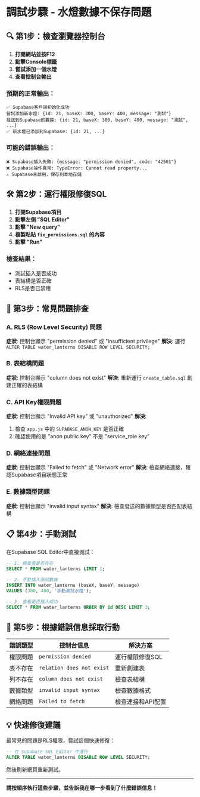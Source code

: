# 調試步驟 - 水燈數據不保存問題

## 🔍 **第1步：檢查瀏覽器控制台**

1. **打開網站並按F12**
2. **點擊Console標籤**
3. **嘗試添加一個水燈**
4. **查看控制台輸出**

### 預期的正常輸出：
```
✅ Supabase客戶端初始化成功
嘗試添加新水燈: {id: 21, baseX: 300, baseY: 400, message: "測試"}
發送到Supabase的數據: {id: 21, baseX: 300, baseY: 400, message: "測試", ...}
✅ 新水燈已添加到Supabase: {id: 21, ...}
```

### 可能的錯誤輸出：
```
❌ Supabase插入失敗: {message: "permission denied", code: "42501"}
❌ Supabase操作異常: TypeError: Cannot read property...
⚠️ Supabase未啟用，保存到本地存儲
```

## 🛠️ **第2步：運行權限修復SQL**

1. **打開Supabase項目**
2. **點擊左側 "SQL Editor"**
3. **點擊 "New query"**
4. **複製粘貼 `fix_permissions.sql` 的內容**
5. **點擊 "Run"**

### 檢查結果：
- 測試插入是否成功
- 表結構是否正確
- RLS是否已禁用

## 🔧 **第3步：常見問題排查**

### A. RLS (Row Level Security) 問題
**症狀**: 控制台顯示 "permission denied" 或 "insufficient privilege"
**解決**: 運行 `ALTER TABLE water_lanterns DISABLE ROW LEVEL SECURITY;`

### B. 表結構問題  
**症狀**: 控制台顯示 "column does not exist" 
**解決**: 重新運行 `create_table.sql` 創建正確的表結構

### C. API Key權限問題
**症狀**: 控制台顯示 "Invalid API key" 或 "unauthorized"
**解決**: 
1. 檢查 `app.js` 中的 `SUPABASE_ANON_KEY` 是否正確
2. 確認使用的是 "anon public key" 不是 "service_role key"

### D. 網絡連接問題
**症狀**: 控制台顯示 "Failed to fetch" 或 "Network error"
**解決**: 檢查網絡連接，確認Supabase項目狀態正常

### E. 數據類型問題
**症狀**: 控制台顯示 "invalid input syntax" 
**解決**: 檢查發送的數據類型是否匹配表結構

## 📋 **第4步：手動測試**

在Supabase SQL Editor中直接測試：

```sql
-- 1. 檢查表是否存在
SELECT * FROM water_lanterns LIMIT 1;

-- 2. 手動插入測試數據
INSERT INTO water_lanterns (baseX, baseY, message) 
VALUES (300, 400, '手動測試水燈');

-- 3. 查看是否插入成功
SELECT * FROM water_lanterns ORDER BY id DESC LIMIT 3;
```

## 🎯 **第5步：根據錯誤信息採取行動**

| 錯誤類型 | 控制台信息 | 解決方案 |
|----------|------------|----------|
| 權限問題 | `permission denied` | 運行權限修復SQL |
| 表不存在 | `relation does not exist` | 重新創建表 |
| 列不存在 | `column does not exist` | 檢查表結構 |
| 數據類型 | `invalid input syntax` | 檢查數據格式 |
| 網絡問題 | `Failed to fetch` | 檢查連接和API配置 |

## 💡 **快速修復建議**

最常見的問題是RLS權限，嘗試這個快速修復：

```sql
-- 在 Supabase SQL Editor 中運行
ALTER TABLE water_lanterns DISABLE ROW LEVEL SECURITY;
```

然後刷新網頁重新測試。

---

**請按順序執行這些步驟，並告訴我在哪一步看到了什麼錯誤信息！**